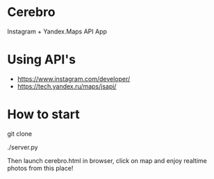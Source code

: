 # Cerebro
Instagram + Yandex.Maps API App

# Using API's 
 - https://www.instagram.com/developer/
 - https://tech.yandex.ru/maps/jsapi/

# How to start

git clone

./server.py

Then launch cerebro.html in browser, click on map and enjoy realtime photos from this place!

